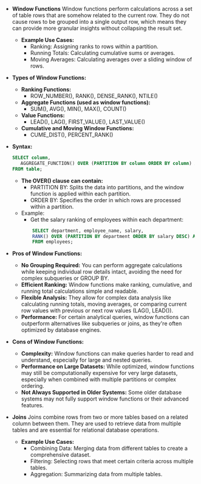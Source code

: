 - **Window Functions**
    Window functions perform calculations across a set of table rows that are somehow related to the current row. They do not cause rows to be grouped into a single output row, which means they can provide more granular insights without collapsing the result set.
    - **Example Use Cases:**
        - Ranking: Assigning ranks to rows within a partition.
        - Running Totals: Calculating cumulative sums or averages.
        - Moving Averages: Calculating averages over a sliding window of rows.

- **Types of Window Functions:**
    - **Ranking Functions:**
        - ROW_NUMBER(), RANK(), DENSE_RANK(), NTILE()
    - **Aggregate Functions (used as window functions):**
        - SUM(), AVG(), MIN(), MAX(), COUNT()
    - **Value Functions:**
        - LEAD(), LAG(), FIRST_VALUE(), LAST_VALUE()
    - **Cumulative and Moving Window Functions:**
        - CUME_DIST(), PERCENT_RANK()

- **Syntax:**
    ```sql
    SELECT column, 
       AGGREGATE_FUNCTION() OVER (PARTITION BY column ORDER BY column) AS alias
    FROM table;
    ```
    - **The OVER() clause can contain:**
        - PARTITION BY: Splits the data into partitions, and the window function is applied within each partition.
        - ORDER BY: Specifies the order in which rows are processed within a partition.
    - Example: 
        - Get the salary ranking of employees within each department:
        ```sql
            SELECT department, employee_name, salary,
            RANK() OVER (PARTITION BY department ORDER BY salary DESC) AS salary_rank
            FROM employees;
        ```

- **Pros of Window Functions:**
    - **No Grouping Required:** You can perform aggregate calculations while keeping individual row details intact, avoiding the need for complex subqueries or GROUP BY.
    - **Efficient Ranking:** Window functions make ranking, cumulative, and running total calculations simple and readable.
    - **Flexible Analysis:** They allow for complex data analysis like calculating running totals, moving averages, or comparing current row values with previous or next row values (LAG(), LEAD()).
    - **Performance:** For certain analytical queries, window functions can outperform alternatives like subqueries or joins, as they're often optimized by database engines.

- **Cons of Window Functions:**
    - **Complexity:** Window functions can make queries harder to read and understand, especially for large and nested queries.
    - **Performance on Large Datasets:** While optimized, window functions may still be computationally expensive for very large datasets, especially when combined with multiple partitions or complex ordering.
    - **Not Always Supported in Older Systems:** Some older database systems may not fully support window functions or their advanced features.

- **Joins**
    Joins combine rows from two or more tables based on a related column between them. They are used to retrieve data from multiple tables and are essential for relational database operations.
    - **Example Use Cases:**
        - Combining Data: Merging data from different tables to create a comprehensive dataset.
        - Filtering: Selecting rows that meet certain criteria across multiple tables.
        - Aggregation: Summarizing data from multiple tables.
